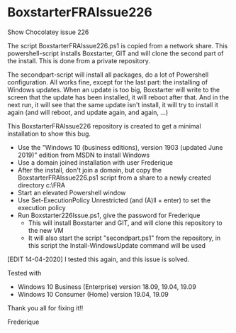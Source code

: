 # BoxstarterFRAIssue226
Show Chocolatey issue 226 

The script BoxstarterFRAIssue226.ps1 is copied from a network share. This powershell-script installs 
Boxstarter, GIT and will clone the second part of the install. This is done from a private repository.

The secondpart-script will install all packages, do a lot of Powershell configuration. All works fine,
except for the last part: the installing of Windows updates. When an update is too big, Boxstarter will
write to the screen that the update has been installed, it will reboot after that. And in the next run,
it will see that the same update isn't install, it will try to install it again (and will reboot, and
update again, and again, ...)

This BoxstarterFRAIssue226 repository is created to get a minimal installation to show this bug.
- Use the "Windows 10 (business editions), version 1903 (updated June 2019)" edition from MSDN to install Windows
- Use a domain joined installation with user Frederique 
- After the install, don't join a domain, but copy the BoxstarterFRAIssue226.ps1 script from a share to a newly created directory c:\FRA
- Start an elevated Powershell window
- Use Set-ExecutionPolicy Unrestricted (and (A)ll + enter) to set the execution policy 
- Run Boxstarter226Issue.ps1, give the password for Frederique
	- This will install Boxstarter and GIT, and will clone this repository to the new VM
	- It will also start the script "secondpart.ps1" from the repository, in this script the Install-WindowsUpdate
	  command will be used
	  
[EDIT 14-04-2020]
I tested this again, and this issue is solved.

Tested with 
- Windows 10 Business (Enterprise) version 18.09, 19.04, 19.09
- Windows 10 Consumer (Home) version 19.04, 19.09

Thank you all for fixing it!!

Frederique
